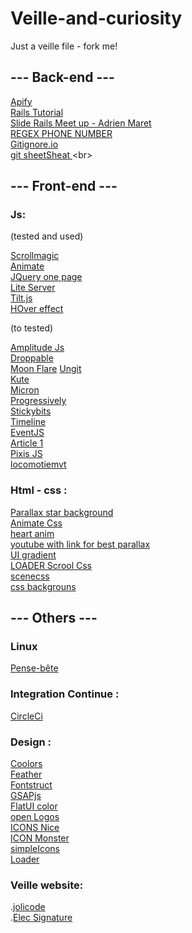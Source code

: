 # Veille-and-curiosity

Just a veille file - fork me!

## --- Back-end ---

[Apify](https://www.apify.com/)<br>
[Rails Tutorial](https://www.railstutorial.org/book)<br>
[Slide Rails Meet up - Adrien Maret](https://fr.slideshare.net/secret/MRg4pReolXaGjS)<br>
[REGEX PHONE NUMBER]( ^((\+)33|0|0033)[1-9](\d{2}){4}$ )<br>
[Gitignore.io](https://gitignore.io/)<br>
[git sheetSheat ](http://ndpsoftware.com/git-cheatsheet.html#loc=stash;)<br>

## --- Front-end ---

### Js:

(tested and used)

[Scrollmagic](http://scrollmagic.io/)<br>
[Animate](https://daneden.github.io/animate.css/)<br>
[JQuery one page](http://www.thepetedesign.com/demos/onepage_scroll_demo.html)<br>
[Lite Server](https://github.com/johnpapa/lite-server)<br>
[Tilt.js](https://gijsroge.github.io/tilt.js/)<br>
[HOver effect](https://miketricking.github.io/bootstrap-image-hover/)

(to tested)

[Amplitude Js](https://521dimensions.com/open-source/amplitudejs)<br>
[Droppable](https://shopify.github.io/draggable/examples/unique-dropzone.html)<br>
[Moon Flare](https://codepen.io/Nephaelin/pen/RJrpoL?page=5)
[Ungit](https://github.com/FredrikNoren/ungit)<br>
[Kute](http://thednp.github.io/kute.js/)<br>
[Micron](https://webkul.github.io/micron/)<br>
[Progressively](https://thinker3197.github.io/progressively/)<br>
[Stickybits](https://dollarshaveclub.github.io/stickybits/)<br>
[Timeline](https://ilkeryilmaz.github.io/timelinejs/)<br>
[EventJS](https://www.zendevs.xyz/ce-que-vous-devriez-savoir-sur-les-evenements-js/)<br>
[Article 1](https://www.jesuisundev.com/comprendre-javascript-en-5-minutes/)<br>
[Pixis JS](https://www.pixijs.com/tutorials)<br>
[locomotiemvt](https://github.com/locomotivemtl/locomotive-scroll)

### Html - css :

[Parallax star background](https://codepen.io/saransh/pen/BKJun)<br>
[Animate Css](https://daneden.github.io/animate.css/)<br>
[heart anim](https://cssanimation.rocks/twitter-fave/)<br>
[youtube with link for best parallax](https://www.youtube.com/watch?v=seD2YPrMHLA)<br>
[UI gradient](https://hookagency.com/ui-gradients/)<br>
[LOADER Scrool Css](https://blog.internet-formation.fr/2016/08/creer-des-loaders-qui-suivent-le-defilement-scroll-des-pages-avec-jquery-et-css-3/)<br>
[scenecss](https://github.com/daybrush/scenejs)<br>
[css backgrouns](https://speckyboy.com/css-background-effects/)

## --- Others ---

### Linux

[Pense-bête](http://www.progeek.fr/cube-pense-bete-pour-distribution-linux/)<br>

### Integration Continue :

[CircleCi](https://circleci.com/)<br>

### Design :

[Coolors](https://coolors.co/)<br>
[Feather](https://feathericons.com/)<br>
[Fontstruct](https://fontstruct.com/)<br>
[GSAPjs](https://www.grafikart.fr/tutoriels/javascript/greensock-animation-platform-415)<br>
[FlatUI color](https://flatuicolors.com/palette/in)<br>
[open Logos](https://github.com/arasatasaygin/openlogos)<br>
[ICONS Nice](https://codepen.io/noahblon/pen/lxukH)<br>
[ICON Monster](https://iconmonstr.com/)<br>
[simpleIcons](https://simpleicons.org/)<br>
[Loader](https://loading.io/)

### Veille website:

.[jolicode](https://jolicode.com/blog/)<br>
.[Elec Signature](https://codepen.io/goker/pen/kbEdn)
